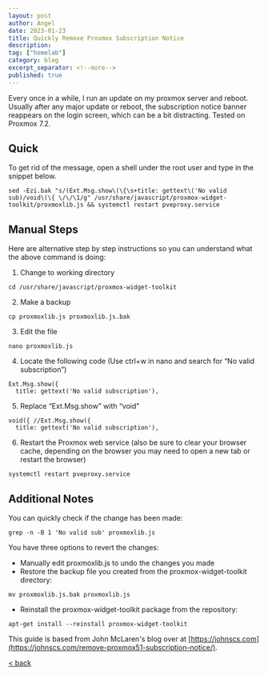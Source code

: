 ```yaml
---
layout: post
author: Angel
date: 2023-01-23
title: Quickly Remove Proxmox Subscription Notice
description:
tag: ["homelab"] 
category: blog
excerpt_separator: <!--more-->
published: true
---
```


Every once in a while, I run an update on my proxmox server and reboot. <!--more--> Usually after any major update or reboot, the subscription notice banner reappears on the login screen, which can be a bit distracting. Tested on Proxmox 7.2.

## Quick

To get rid of the message, open a shell under the root user and type in the snippet below.

```
sed -Ezi.bak "s/(Ext.Msg.show\(\{\s+title: gettext\('No valid sub)/void\(\{ \/\/\1/g" /usr/share/javascript/proxmox-widget-toolkit/proxmoxlib.js && systemctl restart pveproxy.service
```

## Manual Steps

Here are alternative step by step instructions so you can understand what the above command is doing:

1. Change to working directory

```
cd /usr/share/javascript/proxmox-widget-toolkit
```
2. Make a backup

```
cp proxmoxlib.js proxmoxlib.js.bak
```
3. Edit the file

```
nano proxmoxlib.js
```
4. Locate the following code
(Use ctrl+w in nano and search for “No valid subscription”)

```
Ext.Msg.show({
  title: gettext('No valid subscription'),

```
5. Replace “Ext.Msg.show” with “void”

```
void({ //Ext.Msg.show({
  title: gettext('No valid subscription'),
```
6. Restart the Proxmox web service (also be sure to clear your browser cache, depending on the browser you may need to open a new tab or restart the browser)

```
systemctl restart pveproxy.service
```
## Additional Notes

You can quickly check if the change has been made:
```
grep -n -B 1 'No valid sub' proxmoxlib.js
```
You have three options to revert the changes:

- Manually edit  proxmoxlib.js to undo the changes you made
- Restore the backup file you created from the proxmox-widget-toolkit directory:

```
mv proxmoxlib.js.bak proxmoxlib.js
```
- Reinstall the proxmox-widget-toolkit package from the repository:

```
apt-get install --reinstall proxmox-widget-toolkit
```

This guide is based from John McLaren's blog over at [https://johnscs.com](https://johnscs.com/remove-proxmox51-subscription-notice/).

[ < back ](/blog)
